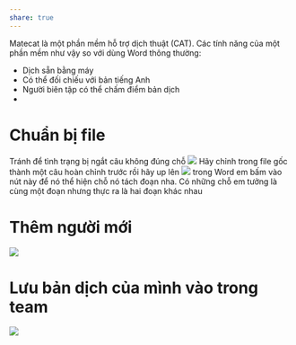 ```yaml
---
share: true
---
```

Matecat là một phần mềm hỗ trợ dịch thuật (CAT). Các tính năng của một phần mềm như vậy so với dùng Word thông thường:
- Dịch sẵn bằng máy
- Có thể đối chiếu với bản tiếng Anh
- Người biên tập có thể chấm điểm bản dịch
- 
# Chuẩn bị file
Tránh để tình trạng bị ngắt câu không đúng chỗ
![](https://i.imgur.com/aEXiEJo.png)
Hãy chỉnh trong file gốc thành một câu hoàn chỉnh trước rồi hãy up lên
![](https://i.imgur.com/w2pAl7I.png)
trong Word em bấm vào nút này để nó thể hiện chỗ nó tách đoạn nha. Có những chỗ em tưởng là cùng một đoạn nhưng thực ra là hai đoạn khác nhau
# Thêm người mới
![](https://i.imgur.com/WcZuPQQ.png)
# Lưu bản dịch của mình vào trong team 
![](https://i.imgur.com/JpkQd0g.png)
